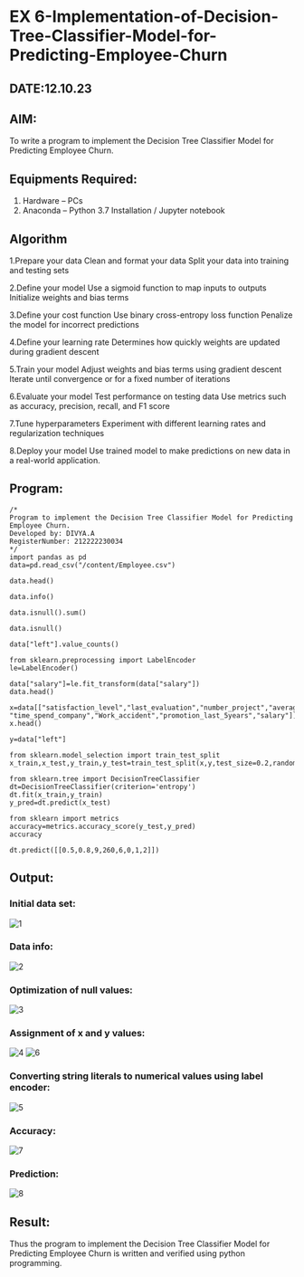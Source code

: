 # EX 6-Implementation-of-Decision-Tree-Classifier-Model-for-Predicting-Employee-Churn
## DATE:12.10.23
## AIM:
To write a program to implement the Decision Tree Classifier Model for Predicting Employee Churn.

## Equipments Required:
1. Hardware – PCs
2. Anaconda – Python 3.7 Installation / Jupyter notebook

## Algorithm

1.Prepare your data Clean and format your data Split your data into training and testing sets

2.Define your model Use a sigmoid function to map inputs to outputs Initialize weights and bias terms

3.Define your cost function Use binary cross-entropy loss function Penalize the model for incorrect predictions

4.Define your learning rate Determines how quickly weights are updated during gradient descent

5.Train your model Adjust weights and bias terms using gradient descent Iterate until convergence or for a fixed number of iterations

6.Evaluate your model Test performance on testing data Use metrics such as accuracy, precision, recall, and F1 score

7.Tune hyperparameters Experiment with different learning rates and regularization techniques

8.Deploy your model Use trained model to make predictions on new data in a real-world application.

## Program:
```
/*
Program to implement the Decision Tree Classifier Model for Predicting Employee Churn.
Developed by: DIVYA.A
RegisterNumber: 212222230034
*/
import pandas as pd
data=pd.read_csv("/content/Employee.csv")

data.head()

data.info()

data.isnull().sum()

data.isnull()

data["left"].value_counts()

from sklearn.preprocessing import LabelEncoder
le=LabelEncoder()

data["salary"]=le.fit_transform(data["salary"])
data.head()

x=data[["satisfaction_level","last_evaluation","number_project","average_montly_hours",
"time_spend_company","Work_accident","promotion_last_5years","salary"]]
x.head()

y=data["left"]

from sklearn.model_selection import train_test_split
x_train,x_test,y_train,y_test=train_test_split(x,y,test_size=0.2,random_state=100)

from sklearn.tree import DecisionTreeClassifier
dt=DecisionTreeClassifier(criterion='entropy')
dt.fit(x_train,y_train)
y_pred=dt.predict(x_test)

from sklearn import metrics
accuracy=metrics.accuracy_score(y_test,y_pred)
accuracy

dt.predict([[0.5,0.8,9,260,6,0,1,2]])
```

## Output:
### Initial data set:

![1](https://github.com/Divya110205/Implementation-of-Decision-Tree-Classifier-Model-for-Predicting-Employee-Churn/assets/119404855/a5e6c0f4-c7da-4179-8fa1-4866c0987ea3)

### Data info:

![2](https://github.com/Divya110205/Implementation-of-Decision-Tree-Classifier-Model-for-Predicting-Employee-Churn/assets/119404855/756e1cc9-134a-4af1-8646-ec789a04decb)

### Optimization of null values:

![3](https://github.com/Divya110205/Implementation-of-Decision-Tree-Classifier-Model-for-Predicting-Employee-Churn/assets/119404855/21abfb8e-01e2-43d4-b7a6-74a9a1c0294c)

### Assignment of x and y values:

![4](https://github.com/Divya110205/Implementation-of-Decision-Tree-Classifier-Model-for-Predicting-Employee-Churn/assets/119404855/1a4ae067-f71e-494b-8f9f-5cf85ea2d28a)
![6](https://github.com/Divya110205/Implementation-of-Decision-Tree-Classifier-Model-for-Predicting-Employee-Churn/assets/119404855/83978941-5382-41d2-8078-ab22dfd639ef)

### Converting string literals to numerical values using label encoder:

![5](https://github.com/Divya110205/Implementation-of-Decision-Tree-Classifier-Model-for-Predicting-Employee-Churn/assets/119404855/bec05dde-c210-473f-a727-54edf6d8d031)

### Accuracy:
![7](https://github.com/Divya110205/Implementation-of-Decision-Tree-Classifier-Model-for-Predicting-Employee-Churn/assets/119404855/f3807974-e26b-433c-bc90-6c60bf0eda5b)

### Prediction:

![8](https://github.com/Divya110205/Implementation-of-Decision-Tree-Classifier-Model-for-Predicting-Employee-Churn/assets/119404855/b794688c-0a66-41e1-984a-07393cfe4e06)

## Result:
Thus the program to implement the  Decision Tree Classifier Model for Predicting Employee Churn is written and verified using python programming.
